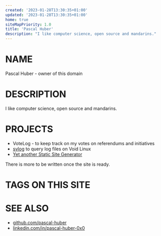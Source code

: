 ```yaml
---
created: '2023-01-28T13:30:35+01:00'
updated: '2023-01-28T13:30:35+01:00'
home: true
siteMapPriority: 1.0
title: 'Pascal Huber'
description: "I like computer science, open source and mandarins."
---
```


# NAME

Pascal Huber - owner of this domain

# DESCRIPTION

I like computer science, open source and mandarins.

# PROJECTS

 - VoteLog - to keep track on my votes on referendums and initiatives
 - [svlog](https://github.com/pascal-huber/svlog) to query log files on Void Linux
 - [Yet another Static Site Generator ](./projects/resolved.html)

There is more to be written once the site is ready.

# TAGS ON THIS SITE

<!--##tag_list_all##-->

# SEE ALSO

 - [github.com/pascal-huber](https://github.com/pascal-huber)
 - [linkedin.com/in/pascal-huber-0x0](https://linkedin.com/in/pascal-huber-0x0)